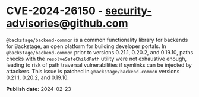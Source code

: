 # CVE-2024-26150 - security-advisories@github.com

`@backstage/backend-common` is a common functionality library for backends for Backstage, an open platform for building developer portals. In `@backstage/backend-common` prior to versions 0.21.1, 0.20.2, and 0.19.10, paths checks with the `resolveSafeChildPath` utility were not exhaustive enough, leading to risk of path traversal vulnerabilities if symlinks can be injected by attackers. This issue is patched in `@backstage/backend-common` versions 0.21.1, 0.20.2, and 0.19.10.

**Publish date:** 2024-02-23
